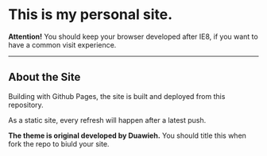 # This is my personal site.

**Attention!** You should keep your browser developed after IE8, if you want to have a common visit experience.

---

## About the Site

Building with Github Pages, the site is built and deployed from this repository.

As a static site, every refresh will happen after a latest push.

**The theme is original developed by Duawieh.** You should title this when fork the repo to biuld your site.
